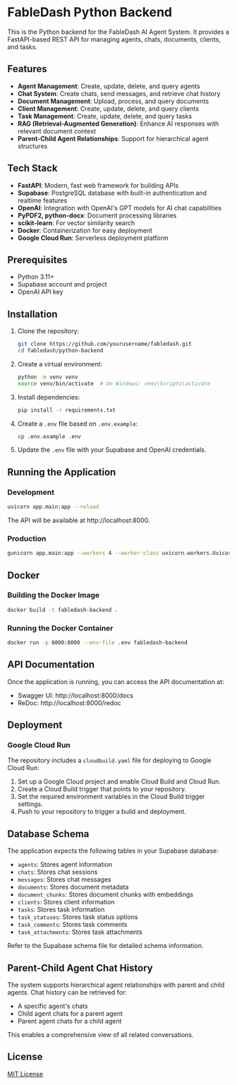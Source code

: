 # FableDash Python Backend

This is the Python backend for the FableDash AI Agent System. It provides a FastAPI-based REST API for managing agents, chats, documents, clients, and tasks.

## Features

- **Agent Management**: Create, update, delete, and query agents
- **Chat System**: Create chats, send messages, and retrieve chat history
- **Document Management**: Upload, process, and query documents
- **Client Management**: Create, update, delete, and query clients
- **Task Management**: Create, update, delete, and query tasks
- **RAG (Retrieval-Augmented Generation)**: Enhance AI responses with relevant document context
- **Parent-Child Agent Relationships**: Support for hierarchical agent structures

## Tech Stack

- **FastAPI**: Modern, fast web framework for building APIs
- **Supabase**: PostgreSQL database with built-in authentication and realtime features
- **OpenAI**: Integration with OpenAI's GPT models for AI chat capabilities
- **PyPDF2, python-docx**: Document processing libraries
- **scikit-learn**: For vector similarity search
- **Docker**: Containerization for easy deployment
- **Google Cloud Run**: Serverless deployment platform

## Prerequisites

- Python 3.11+
- Supabase account and project
- OpenAI API key

## Installation

1. Clone the repository:
   ```bash
   git clone https://github.com/yourusername/fabledash.git
   cd fabledash/python-backend
   ```

2. Create a virtual environment:
   ```bash
   python -m venv venv
   source venv/bin/activate  # On Windows: venv\Scripts\activate
   ```

3. Install dependencies:
   ```bash
   pip install -r requirements.txt
   ```

4. Create a `.env` file based on `.env.example`:
   ```bash
   cp .env.example .env
   ```

5. Update the `.env` file with your Supabase and OpenAI credentials.

## Running the Application

### Development

```bash
uvicorn app.main:app --reload
```

The API will be available at http://localhost:8000.

### Production

```bash
gunicorn app.main:app --workers 4 --worker-class uvicorn.workers.UvicornWorker --bind 0.0.0.0:8000
```

## Docker

### Building the Docker Image

```bash
docker build -t fabledash-backend .
```

### Running the Docker Container

```bash
docker run -p 8000:8000 --env-file .env fabledash-backend
```

## API Documentation

Once the application is running, you can access the API documentation at:

- Swagger UI: http://localhost:8000/docs
- ReDoc: http://localhost:8000/redoc

## Deployment

### Google Cloud Run

The repository includes a `cloudbuild.yaml` file for deploying to Google Cloud Run:

1. Set up a Google Cloud project and enable Cloud Build and Cloud Run.
2. Create a Cloud Build trigger that points to your repository.
3. Set the required environment variables in the Cloud Build trigger settings.
4. Push to your repository to trigger a build and deployment.

## Database Schema

The application expects the following tables in your Supabase database:

- `agents`: Stores agent information
- `chats`: Stores chat sessions
- `messages`: Stores chat messages
- `documents`: Stores document metadata
- `document_chunks`: Stores document chunks with embeddings
- `clients`: Stores client information
- `tasks`: Stores task information
- `task_statuses`: Stores task status options
- `task_comments`: Stores task comments
- `task_attachments`: Stores task attachments

Refer to the Supabase schema file for detailed schema information.

## Parent-Child Agent Chat History

The system supports hierarchical agent relationships with parent and child agents. Chat history can be retrieved for:

- A specific agent's chats
- Child agent chats for a parent agent
- Parent agent chats for a child agent

This enables a comprehensive view of all related conversations.

## License

[MIT License](LICENSE)
